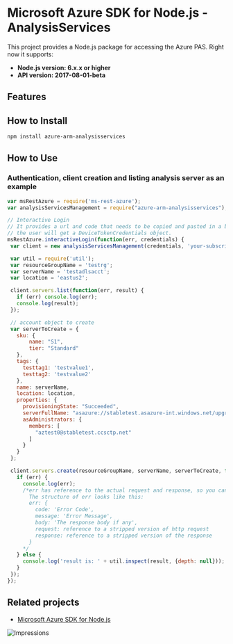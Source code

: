 # Microsoft Azure SDK for Node.js - AnalysisServices

This project provides a Node.js package for accessing the Azure PAS. Right now it supports:
- **Node.js version: 6.x.x or higher**
- **API version: 2017-08-01-beta**

## Features


## How to Install

```bash
npm install azure-arm-analysisservices
```

## How to Use

### Authentication, client creation and listing analysis server as an example

 ```javascript
 var msRestAzure = require('ms-rest-azure');
 var analysisServicesManagement = require("azure-arm-analysisservices");
 
 // Interactive Login
 // It provides a url and code that needs to be copied and pasted in a browser and authenticated over there. If successful, 
 // the user will get a DeviceTokenCredentials object.
 msRestAzure.interactiveLogin(function(err, credentials) {
  var client = new analysisServicesManagement(credentials, 'your-subscription-id');

  var util = require('util');
  var resourceGroupName = 'testrg';
  var serverName = 'testadlsacct';
  var location = 'eastus2';

  client.servers.list(function(err, result) {
    if (err) console.log(err);
    console.log(result);
  });

  // account object to create
  var serverToCreate = {
    sku: {
        name: "S1",
        tier: "Standard"
    },    
    tags: {
      testtag1: 'testvalue1',
      testtag2: 'testvalue2'
    },
    name: serverName,
    location: location,
    properties: {
      provisioningState: "Succeeded",
      serverFullName: "asazure://stabletest.asazure-int.windows.net/upgradevalidation",
      asAdministrators: {
        members: [
          "aztest0@stabletest.ccsctp.net"
        ]
      }
    }
  };

  client.servers.create(resourceGroupName, serverName, serverToCreate, function (err, result) {
    if (err) {
      console.log(err);
      /*err has reference to the actual request and response, so you can see what was sent and received on the wire.
        The structure of err looks like this:
        err: {
          code: 'Error Code',
          message: 'Error Message',
          body: 'The response body if any',
          request: reference to a stripped version of http request
          response: reference to a stripped version of the response
        }
      */
    } else {
      console.log('result is: ' + util.inspect(result, {depth: null}));
    }
  });
 });
```

## Related projects

- [Microsoft Azure SDK for Node.js](https://github.com/Azure/azure-sdk-for-node)


![Impressions](https://azure-sdk-impressions.azurewebsites.net/api/impressions/azure-sdk-for-node%2Flib%2Fservices%2FanalysisServices%2FREADME.png)

